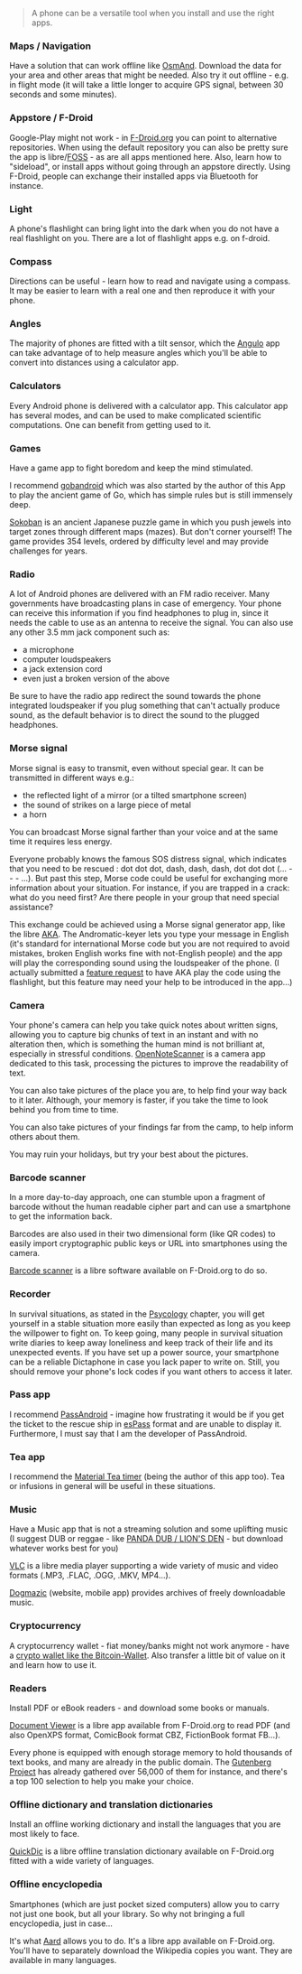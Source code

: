 > A phone can be a versatile tool when you install and use the right apps. 

### Maps / Navigation

Have a solution that can work offline like [OsmAnd](http://osmand.net). Download the data for your area and other areas that might be needed. Also try it out offline - e.g. in flight mode (it will take a little longer to acquire GPS signal, between 30 seconds and some minutes). 

### Appstore / F-Droid

Google-Play might not work - in [F-Droid.org](http://fdroid.org) you can point to alternative repositories. When using the default repository you can also be pretty sure the app is libre/[FOSS](https://en.wikipedia.org/wiki/Free_and_open-source_software) - as are all apps mentioned here.  Also, learn how to "sideload", or install apps without going through an appstore directly. Using F-Droid, people can exchange their installed apps via Bluetooth for instance.

### Light 

A phone's flashlight can bring light into the dark when you do not have a real flashlight on you. There are a lot of flashlight apps e.g. on f-droid.

### Compass

Directions can be useful - learn how to read and navigate using a compass. It may be easier to learn with a real one and then reproduce it with your phone.

### Angles

The majority of phones are fitted with a tilt sensor, which the [Angulo](https://www.domob.eu/projects/angulo.php) app can take advantage of to help measure angles which you'll be able to convert into distances using a calculator app.

### Calculators

Every Android phone is delivered with a calculator app. This calculator app has several modes, and can be used to make complicated scientific computations. One can benefit from getting used to it.

### Games

Have a game app to fight boredom and keep the mind stimulated.

I recommend [gobandroid](https://github.com/ligi/gobandroid) which was also started by the author of this App to play the ancient game of Go, which has simple rules but is still immensely deep.

[Sokoban](https://github.com/mobilepearls/com.mobilepearls.sokoban) is an ancient Japanese puzzle game in which you push jewels into target zones through different maps (mazes). But don't corner yourself! The game provides 354 levels, ordered by difficulty level and may provide challenges for years.

### Radio

A lot of Android phones are delivered with an FM radio receiver. Many governments have broadcasting plans in case of emergency. Your phone can receive this information if you find headphones to plug in, since it needs the cable to use as an antenna to receive the signal. You can also use any other 3.5 mm jack component such as:
* a microphone
* computer loudspeakers
* a jack extension cord
* even just a broken version of the above

Be sure to have the radio app redirect the sound towards the phone integrated loudspeaker if you plug something that can't actually produce sound, as the default behavior is to direct the sound to the plugged headphones.

### Morse signal

Morse signal is easy to transmit, even without special gear. It can be transmitted in different ways e.g.:
* the reflected light of a mirror (or a tilted smartphone screen)
* the sound of strikes on a large piece of metal
* a horn

You can broadcast Morse signal farther than your voice and at the same time it requires less energy.

Everyone probably knows the famous SOS distress signal, which indicates that you need to be rescued : dot dot dot, dash, dash, dash, dot dot dot (... - - - ...). But past this step, Morse code could be useful for exchanging more information about your situation. For instance, if you are trapped in a crack: what do you need first? Are there people in your group that need special assistance?

This exchange could be achieved using a Morse signal generator app, like the libre [AKA](https://github.com/sussman/androidomatic-keyer). The Andromatic-keyer lets you type your message in English (it's standard for international Morse code but you are not required to avoid mistakes, broken English works fine with not-English people) and the app will play the corresponding sound using the loudspeaker of the phone. (I actually submitted a [feature request](https://github.com/sussman/androidomatic-keyer/issues/31) to have AKA play the code using the flashlight, but this feature may need your help to be introduced in the app…)

### Camera

Your phone's camera can help you take quick notes about written signs, allowing you to capture big chunks of text in an instant and with no alteration then, which is something the human mind is not brilliant at, especially in stressful conditions. [OpenNoteScanner](https://github.com/ctodobom/OpenNoteScanner) is a camera app dedicated to this task, processing the pictures to improve the readability of text.

You can also take pictures of the place you are, to help find your way back to it later. Although, your memory is faster, if you take the time to look behind you from time to time.

You can also take pictures of your findings far from the camp, to help inform others about them.

You may ruin your holidays, but try your best about the pictures.

### Barcode scanner

In a more day-to-day approach, one can stumble upon a fragment of barcode without the human readable cipher part and can use a smartphone to get the information back.

Barcodes are also used in their two dimensional form (like QR codes) to easily import cryptographic public keys or URL into smartphones using the camera.

[Barcode scanner](https://github.com/zxing/zxing) is a libre software available on F-Droid.org to do so.

### Recorder

In survival situations, as stated in the [Psycology](Psychology) chapter, you will get yourself in a stable situation more easily than expected as long as you keep the willpower to fight on. To keep going, many people in survival situation write diaries to keep away loneliness and keep track of their life and its unexpected events. If you have set up a power source, your smartphone can be a reliable Dictaphone in case you lack paper to write on. Still, you should remove your phone's lock codes if you want others to access it later.

### Pass app

I recommend [PassAndroid](https://github.com/ligi/PassAndroid) - imagine how frustrating it would be if you get the ticket to the rescue ship in [esPass](http://espass.it) format and are unable to display it. Furthermore, I must say that I am the developer of PassAndroid.

### Tea app

I recommend the [Material Tea timer](https://github.com/ligi/MaterialTeaTimer) (being the author of this app too). Tea or infusions in general will be useful in these situations.

### Music

Have a Music app that is not a streaming solution and some uplifting music (I suggest DUB or reggae - like [PANDA DUB / LION'S DEN](PandaDubLionsDen) - but download whatever works best for you)

[VLC](https://www.videolan.org/vlc/download-android.html) is a libre media player supporting a wide variety of music and video formats (.MP3, .FLAC, .OGG, .MKV, MP4…).

[Dogmazic](http://www.dogmazic.net/?lang=en) (website, mobile app) provides archives of freely downloadable music.

### Cryptocurrency 

 A cryptocurrency wallet - fiat money/banks might not work anymore - have a [crypto wallet  like the Bitcoin-Wallet](https://github.com/bitcoin-wallet/bitcoin-wallet). Also transfer a little bit of value on it and learn how to use it.

### Readers

Install PDF or eBook readers - and download some books or manuals.

[Document Viewer](https://github.com/PrivacyApps/document-viewer) is a libre app available from F-Droid.org to read PDF (and also OpenXPS format, ComicBook format CBZ, FictionBook format FB…).

Every phone is equipped with enough storage memory to hold thousands of text books, and many are already in the public domain. The [Gutenberg Project](https://www.gutenberg.org/) has already gathered over 56,000 of them for instance, and there's a top 100 selection to help you make your choice.

### Offline dictionary and translation dictionaries

Install an offline working dictionary and install the languages that you are most likely to face.

[QuickDic](https://github.com/rdoeffinger/Dictionary) is a libre offline translation dictionary available on F-Droid.org fitted with a wide variety of languages.

### Offline encyclopedia

Smartphones (which are just pocket sized computers) allow you to carry not just one book, but all your library. So why not bringing a full encyclopedia, just in case…

It's what [Aard](https://aarddict.org) allows you to do. It's a libre app available on F-Droid.org. You'll have to separately download the Wikipedia copies you want. They are available in many languages.